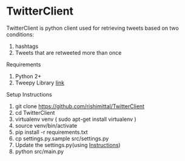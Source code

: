 # TwitterClient

TwitterClient is python client used for retrieving tweets based on two conditions:

1. hashtags
2. Tweets that are retweeted more than once


Requirements

1. Python 2+
2. Tweepy Library [link](http://docs.tweepy.org/en/v3.5.0/)

Setup Instructions

1. git clone https://github.com/rishimittal/TwitterClient
2. cd TwitterClient
3. virtualenv venv ( sudo apt-get install virtualenv )
4. source venv/bin/activate
5. pip install -r requirements.txt
6. cp settings.py.sample src/settings.py
7. Update the settings.py(using [Instructions](https://dev.twitter.com/resources))
8. python src/main.py
